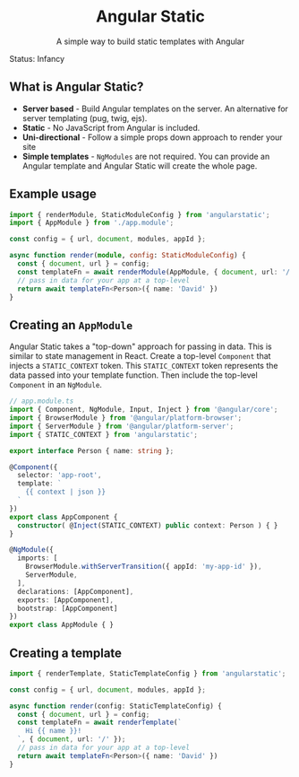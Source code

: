 <p align="center">
  <h1 align="center">Angular Static</h1>
  <p align="center">A simple way to build static templates with Angular</p>
</p>

Status: Infancy

## What is Angular Static?

- **Server based** - Build Angular templates on the server. An alternative for server templating (pug, twig, ejs).
- **Static** - No JavaScript from Angular is included.
- **Uni-directional** - Follow a simple props down approach to render your site
- **Simple templates** - `NgModules` are not required. You can provide an Angular template and Angular Static will create the whole page.


## Example usage

```ts
import { renderModule, StaticModuleConfig } from 'angularstatic';
import { AppModule } from './app.module';

const config = { url, document, modules, appId };

async function render(module, config: StaticModuleConfig) {
  const { document, url } = config;
  const templateFn = await renderModule(AppModule, { document, url: '/' });
  // pass in data for your app at a top-level
  return await templateFn<Person>({ name: 'David' })
}
```

## Creating an `AppModule`

Angular Static takes a "top-down" approach for passing in data. This is similar to state management in React. Create a top-level `Component` that injects a `STATIC_CONTEXT` token. This `STATIC_CONTEXT` token represents the data passed into your template function. Then include the top-level `Component` in an `NgModule`.

```ts
// app.module.ts
import { Component, NgModule, Input, Inject } from '@angular/core';
import { BrowserModule } from '@angular/platform-browser';
import { ServerModule } from '@angular/platform-server';
import { STATIC_CONTEXT } from 'angularstatic';

export interface Person { name: string };

@Component({
  selector: 'app-root',
  template: `
    {{ context | json }}
  `
})
export class AppComponent { 
  constructor( @Inject(STATIC_CONTEXT) public context: Person ) { }
}

@NgModule({
  imports: [
    BrowserModule.withServerTransition({ appId: 'my-app-id' }),
    ServerModule,
  ],
  declarations: [AppComponent],
  exports: [AppComponent],
  bootstrap: [AppComponent]
})
export class AppModule { }
```

## Creating a template

```ts
import { renderTemplate, StaticTemplateConfig } from 'angularstatic';

const config = { url, document, modules, appId };

async function render(config: StaticTemplateConfig) {
  const { document, url } = config;
  const templateFn = await renderTemplate(`
    Hi {{ name }}!
  `, { document, url: '/' });
  // pass in data for your app at a top-level
  return await templateFn<Person>({ name: 'David' })
}
```
